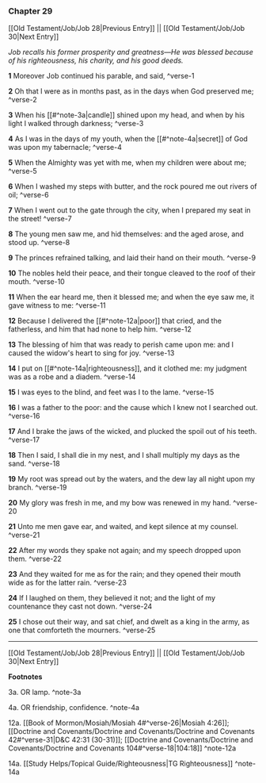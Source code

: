 ### Chapter 29

[[Old Testament/Job/Job 28|Previous Entry]]  ||  [[Old Testament/Job/Job 30|Next Entry]]

*Job recalls his former prosperity and greatness—He was blessed because of his righteousness, his charity, and his good deeds.*

**1**  Moreover Job continued his parable, and said, ^verse-1

**2**  Oh that I were as in months past, as in the days when God preserved me; ^verse-2

**3**  When his [[#^note-3a|candle]] shined upon my head, and when by his light I walked through darkness; ^verse-3

**4**  As I was in the days of my youth, when the [[#^note-4a|secret]] of God was upon my tabernacle; ^verse-4

**5**  When the Almighty was yet with me, when my children were about me; ^verse-5

**6**  When I washed my steps with butter, and the rock poured me out rivers of oil; ^verse-6

**7**  When I went out to the gate through the city, when I prepared my seat in the street! ^verse-7

**8**  The young men saw me, and hid themselves: and the aged arose, and stood up. ^verse-8

**9**  The princes refrained talking, and laid their hand on their mouth. ^verse-9

**10**  The nobles held their peace, and their tongue cleaved to the roof of their mouth. ^verse-10

**11**  When the ear heard me, then it blessed me; and when the eye saw me, it gave witness to me: ^verse-11

**12**  Because I delivered the [[#^note-12a|poor]] that cried, and the fatherless, and him that had none to help him. ^verse-12

**13**  The blessing of him that was ready to perish came upon me: and I caused the widow's heart to sing for joy. ^verse-13

**14**  I put on [[#^note-14a|righteousness]], and it clothed me: my judgment was as a robe and a diadem. ^verse-14

**15**  I was eyes to the blind, and feet was I to the lame. ^verse-15

**16**  I was a father to the poor: and the cause which I knew not I searched out. ^verse-16

**17**  And I brake the jaws of the wicked, and plucked the spoil out of his teeth. ^verse-17

**18**  Then I said, I shall die in my nest, and I shall multiply my days as the sand. ^verse-18

**19**  My root was spread out by the waters, and the dew lay all night upon my branch. ^verse-19

**20**  My glory was fresh in me, and my bow was renewed in my hand. ^verse-20

**21**  Unto me men gave ear, and waited, and kept silence at my counsel. ^verse-21

**22**  After my words they spake not again; and my speech dropped upon them. ^verse-22

**23**  And they waited for me as for the rain; and they opened their mouth wide as for the latter rain. ^verse-23

**24**  If I laughed on them, they believed it not; and the light of my countenance they cast not down. ^verse-24

**25**  I chose out their way, and sat chief, and dwelt as a king in the army, as one that comforteth the mourners. ^verse-25


---
[[Old Testament/Job/Job 28|Previous Entry]]  ||  [[Old Testament/Job/Job 30|Next Entry]]


**Footnotes**


3a. OR lamp. ^note-3a

4a. OR friendship, confidence. ^note-4a

12a. [[Book of Mormon/Mosiah/Mosiah 4#^verse-26|Mosiah 4:26]]; [[Doctrine and Covenants/Doctrine and Covenants/Doctrine and Covenants 42#^verse-31|D&C 42:31 (30-31)]]; [[Doctrine and Covenants/Doctrine and Covenants/Doctrine and Covenants 104#^verse-18|104:18]] ^note-12a

14a. [[Study Helps/Topical Guide/Righteousness|TG Righteousness]] ^note-14a